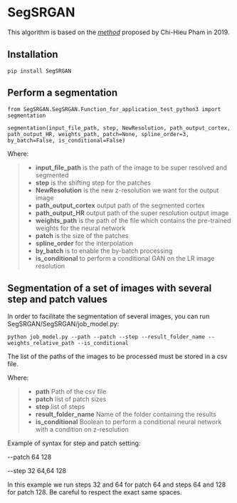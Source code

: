 # SegSRGAN

This algorithm is based on the <cite>[method][1]</cite> proposed by Chi-Hieu Pham in 2019.

## Installation

`pip install SegSRGAN`

## Perform a segmentation

`from SegSRGAN.SegSRGAN.Function_for_application_test_python3 import segmentation`

`segmentation(input_file_path, step, NewResolution, path_output_cortex, path_output_HR, weights_path, patch=None,
                 spline_order=3, by_batch=False, is_conditional=False)`
                 
Where:
> * **input_file_path** is the path of the image to be super resolved and segmented 
> * **step** is the shifting step for the patches
> * **NewResolution** is the new z-resolution we want for the output image 
> * **path_output_cortex** output path of the segmented cortex
> * **path_output_HR** output path of the super resolution output image
> * **weights_path** is the path of the file which contains the pre-trained weights for the neural network
> * **patch** is the size of the patches
> * **spline_order** for the interpolation
> * **by_batch** is to enable the by-batch processing
> * **is_conditional** to perform a conditional GAN on the LR image resolution


## Segmentation of a set of images with several step and patch values

In order to facilitate the segmentation of several images, you can run SegSRGAN/SegSRGAN/job_model.py:

`python job_model.py --path
--patch --step --result_folder_name --weights_relative_path --is_conditional`

The list of the paths of the images to be processed must be stored in a csv file.

Where:

> * **path** Path of the csv file
> * **patch** list of patch sizes 
> * **step** list of steps 
> * **result_folder_name** Name of the folder containing the results
> * **is_conditional** Boolean to perform a conditional neural network with a condition on z-resolution

Example of syntax for step and patch setting:

--patch 64 128

--step 32 64,64 128

In this example we run steps 32 and 64 for patch 64 and steps 64 and 128 for patch 128. Be careful to respect the exact same spaces.

[1]: [https://hal.archives-ouvertes.fr/hal-01895163] 
